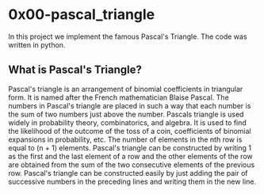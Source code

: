 # 0x00-pascal_triangle

In this project we implement the famous Pascal's Triangle. The code was written
in python.

## What is Pascal's Triangle?

Pascal's triangle is an arrangement of binomial coefficients in triangular form.
It is named after the French mathematician Blaise Pascal. The numbers in
Pascal's triangle are placed in such a way that each number is the sum of two 
numbers just above the number. Pascals triangle is used widely in probability 
theory, combinatorics, and algebra. It is used to find the likelihood of the
outcome of the toss of a coin, coefficients of binomial expansions in probability, etc.
The number of elements in the nth row is equal to (n + 1) elements.
Pascal's triangle can be constructed by writing 1 as the first and the last
element of a row and the other elements of the row are obtained from the sum 
of the two consecutive elements of the previous row. Pascal's triangle can be
constructed easily by just adding the pair of successive numbers in the preceding
lines and writing them in the new line.


